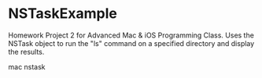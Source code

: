 # NSTaskExample
Homework Project 2 for Advanced Mac &amp; iOS Programming Class. Uses the NSTask object to run the "ls" command on a specified directory and display the results.


mac nstask
